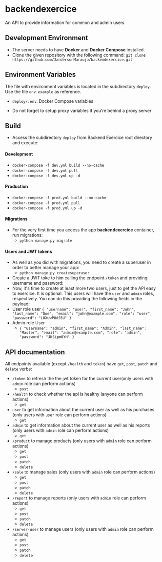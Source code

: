 # backendexercice
An API to provide information for common and admin users

## Development Environment

- The server needs to have  <strong>Docker</strong> and <strong>Docker Compose</strong> installed.
- Clone the given repository with the following command: `git clone https://github.com/JandersonMaraujo/backendexercice.git`

## Environment Variables

The file with environment variables is located in the subdirectory `deploy`. Use the file `env.example` as reference.

- `deploy/.env`: Docker Compose variables

- Do not forget to setup proxy variables if you're behind a proxy server

## Build

- Access the subdirectory `deploy` from Backend Exercice root directory and execute:
 
#### Development
- `docker-compose -f dev.yml build --no-cache`
- `docker-compose -f dev.yml pull`
- `docker-compose -f dev.yml up -d`

#### Production
- `docker-compose -f prod.yml build --no-cache`
- `docker-compose -f prod.yml pull`
- `docker-compose -f prod.yml up -d`

#### Migrations
- For the very first time you access the app <strong>backendexercice</strong> container, run migrations:
  - `python manage.py migrate`

#### Users and JWT tokens
- As well as you did with migrations, you need to create a superuser in order to better manage your app:
  - `python manage.py createsuperuser`
- Create a JWT toke to him calling the endpoint `/token` and providing username and password:
- Now, it's time to create at least more two users, just to get the API easy to exercice. It is optional. This users will have the `user` and `admin` roles, respectively. You can do this providing the following fields in the payload:
- <stong>User</stong> role user
  `{
	"username": "user",
	"first_name": "John",
	"last_name": "Doe",
	"email": "john@example.com",
	"role": "user",
	"password": "L0XuwPOdS5U"
}`
- <stong>Admin</stong> role User
  -  `{
	"username": "admin",
	"first_name": "Admin",
	"last_name": "Master",
	"email": "admin@example.com",
	"role": "admin",
	"password": "JKSipm0YH"
}`

## API documentation

All endpoints available (except `/health` and `token`) have `get`, `post`, `patch` and `delete` verbs:
- `/token` to refresh the the jwt token for the current user(only users with `admin` role can perform actions)
  - `post`
- `/health` to check whether the api is healthy (anyone can perform actions)
  - `get`
- `user` to get information about the current user as well as his purchases (only users with `user` role can perform actions)
  - `get`
- `admin` to get information about the current user as well as his reports (only users with `admin` role can perform actions)
  - `get`
- `/product` to manage products (only users with `admin` role can perform actions)
  - `get`
  - `post`
  - `patch`
  - `delete`
- `/sale` to manage sales (only users with `admin` role can perform actions)
  - `get`
  - `post`
  - `patch`
  - `delete`
- `/report` to manage reports (only users with `admin` role can perform actions)
  - `get`
  - `post`
  - `patch`
  - `delete`
- `/server-user` to manage users (only users with `admin` role can perform actions)
  - `get`
  - `post`
  - `patch`
  - `delete`

